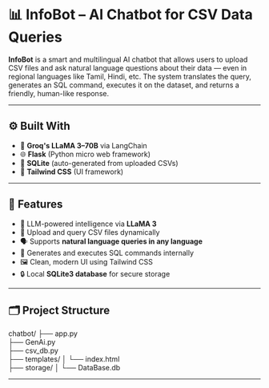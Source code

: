 # 📊 InfoBot – AI Chatbot for CSV Data Queries

**InfoBot** is a smart and multilingual AI chatbot that allows users to upload CSV files and ask natural language questions about their data — even in regional languages like Tamil, Hindi, etc. The system translates the query, generates an SQL command, executes it on the dataset, and returns a friendly, human-like response.

---

## ⚙️ Built With

- 🧠 **Groq's LLaMA 3–70B** via LangChain  
- 🌐 **Flask** (Python micro web framework)  
- 📄 **SQLite** (auto-generated from uploaded CSVs)  
- 🎨 **Tailwind CSS** (UI framework)  

---

## 🚀 Features

- 🧠 LLM-powered intelligence via **LLaMA 3**  
- 📁 Upload and query CSV files dynamically  
- 🗣️ Supports **natural language queries in any language**  
- 🧾 Generates and executes SQL commands internally  
- 🖼️ Clean, modern UI using Tailwind CSS  
- 🔒 Local **SQLite3 database** for secure storage  

---

## 🗂️ Project Structure

chatbot/
├── app.py                
├── GenAi.py              
├── csv_db.py             
├── templates/
│   └── index.html        
├── storage/
│   └── DataBase.db       

---
